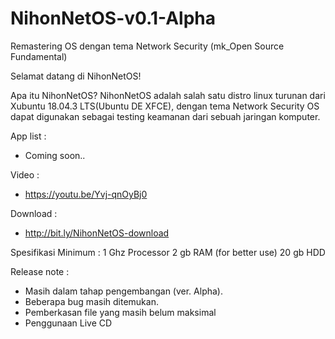 # NihonNetOS-v0.1-Alpha
Remastering OS dengan tema Network Security (mk_Open Source Fundamental)



Selamat datang di NihonNetOS!


Apa itu NihonNetOS? NihonNetOS adalah salah satu distro linux turunan dari Xubuntu 18.04.3 LTS(Ubuntu DE XFCE), dengan tema Network Security OS dapat digunakan sebagai testing keamanan dari sebuah jaringan komputer.


App list :
- Coming soon..




Video :
- https://youtu.be/Yvj-qnOyBj0



Download :
- http://bit.ly/NihonNetOS-download



Spesifikasi Minimum :
1 Ghz Processor
2 gb RAM (for better use)
20 gb HDD 




Release note :
- Masih dalam tahap pengembangan (ver. Alpha).
- Beberapa bug masih ditemukan.
- Pemberkasan file yang masih belum  maksimal
- Penggunaan Live CD
